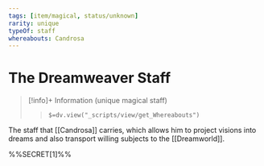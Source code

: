 ```yaml
---
tags: [item/magical, status/unknown]
rarity: unique
typeOf: staff
whereabouts: Candrosa
---
```

# The Dreamweaver Staff
>[!info]+ Information
> (unique magical staff)
>> `$=dv.view("_scripts/view/get_Whereabouts")`

The staff that [[Candrosa]] carries, which allows him to project visions into dreams and also transport willing subjects to the [[Dreamworld]]. 

%%SECRET[1]%%
